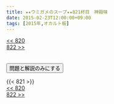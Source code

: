 ```yaml
---
title: ★★ウミガメのスープ★★821杯目　神殿味
date: 2015-02-23T12:00:00+09:00
tags: [2015年,オカルト板]
---
```

<div class="th_left"><a href="../820"><< 820</a></div>
<div class="th_right"><a href="../822">822 >></a></div>
<br><br>
<script src="../../js/cupsoup.js"></script>
<form>
<input type="button" value="問題と解説のみにする" onClick="toggleCupsoup()">
</form>
{{< 821 >}}
<div class="th_left"><a href="../820"><< 820</a></div>
<div class="th_right"><a href="../822">822 >></a></div>